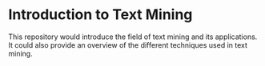 # Introduction to Text Mining
 This repository would introduce the field of text mining and its applications. It could also provide an overview of the different techniques used in text mining.
